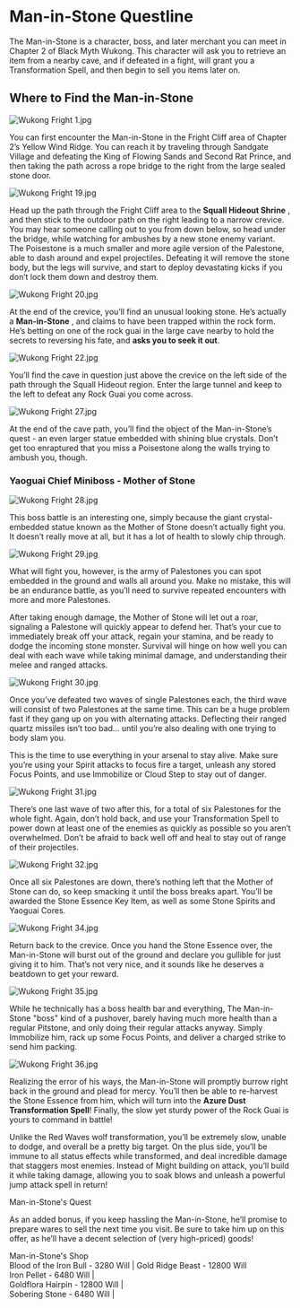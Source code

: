 # Man-in-Stone Questline

The Man-in-Stone is a character, boss, and later merchant you can meet in Chapter 2 of Black Myth Wukong. This character will ask you to retrieve an item from a nearby cave, and if defeated in a fight, will grant you a Transformation Spell, and then begin to sell you items later on. 

## Where to Find the Man-in-Stone

![Wukong Fright 1.jpg](https://oyster.ignimgs.com/mediawiki/apis.ign.com/black-myth-wukong/9/97/Wukong_Fright_1.jpg)

You can first encounter the Man-in-Stone in the Fright Cliff area of Chapter 2’s Yellow Wind Ridge. You can reach it by traveling through Sandgate Village and defeating the King of Flowing Sands and Second Rat Prince, and then taking the path across a rope bridge to the right from the large sealed stone door. 

![Wukong Fright 19.jpg](https://oyster.ignimgs.com/mediawiki/apis.ign.com/black-myth-wukong/f/f3/Wukong_Fright_19.jpg)

Head up the path through the Fright Cliff area to the **Squall Hideout Shrine** , and then stick to the outdoor path on the right leading to a narrow crevice. You may hear someone calling out to you from down below, so head under the bridge, while watching for ambushes by a new stone enemy variant. The Poisestone is a much smaller and more agile version of the Palestone, able to dash around and expel projectiles. Defeating it will remove the stone body, but the legs will survive, and start to deploy devastating kicks if you don’t lock them down and destroy them. 

![Wukong Fright 20.jpg](https://oyster.ignimgs.com/mediawiki/apis.ign.com/black-myth-wukong/2/28/Wukong_Fright_20.jpg)

At the end of the crevice, you’ll find an unusual looking stone. He’s actually a **Man-in-Stone** , and claims to have been trapped within the rock form. He’s betting on one of the rock guai in the large cave nearby to hold the secrets to reversing his fate, and **asks you to seek it out**. 

![Wukong Fright 22.jpg](https://oyster.ignimgs.com/mediawiki/apis.ign.com/black-myth-wukong/2/21/Wukong_Fright_22.jpg)

You’ll find the cave in question just above the crevice on the left side of the path through the Squall Hideout region. Enter the large tunnel and keep to the left to defeat any Rock Guai you come across. 

![Wukong Fright 27.jpg](https://oyster.ignimgs.com/mediawiki/apis.ign.com/black-myth-wukong/a/ac/Wukong_Fright_27.jpg)

At the end of the cave path, you’ll find the object of the Man-in-Stone’s quest - an even larger statue embedded with shining blue crystals. Don’t get too enraptured that you miss a Poisestone along the walls trying to ambush you, though. 

### Yaoguai Chief Miniboss - Mother of Stone

![Wukong Fright 28.jpg](https://oyster.ignimgs.com/mediawiki/apis.ign.com/black-myth-wukong/6/63/Wukong_Fright_28.jpg)

This boss battle is an interesting one, simply because the giant crystal-embedded statue known as the Mother of Stone doesn’t actually fight you. It doesn’t really move at all, but it has a lot of health to slowly chip through. 

![Wukong Fright 29.jpg](https://oyster.ignimgs.com/mediawiki/apis.ign.com/black-myth-wukong/f/ff/Wukong_Fright_29.jpg)

What will fight you, however, is the army of Palestones you can spot embedded in the ground and walls all around you. Make no mistake, this will be an endurance battle, as you’ll need to survive repeated encounters with more and more Palestones. 

After taking enough damage, the Mother of Stone will let out a roar, signaling a Palestone will quickly appear to defend her. That’s your cue to immediately break off your attack, regain your stamina, and be ready to dodge the incoming stone monster. Survival will hinge on how well you can deal with each wave while taking minimal damage, and understanding their melee and ranged attacks. 

![Wukong Fright 30.jpg](https://oyster.ignimgs.com/mediawiki/apis.ign.com/black-myth-wukong/d/d1/Wukong_Fright_30.jpg)

Once you’ve defeated two waves of single Palestones each, the third wave will consist of two Palestones at the same time. This can be a huge problem fast if they gang up on you with alternating attacks. Deflecting their ranged quartz missiles isn’t too bad… until you’re also dealing with one trying to body slam you. 

This is the time to use everything in your arsenal to stay alive. Make sure you’re using your Spirit attacks to focus fire a target, unleash any stored Focus Points, and use Immobilize or Cloud Step to stay out of danger. 

![Wukong Fright 31.jpg](https://oyster.ignimgs.com/mediawiki/apis.ign.com/black-myth-wukong/7/7e/Wukong_Fright_31.jpg)

There’s one last wave of two after this, for a total of six Palestones for the whole fight. Again, don’t hold back, and use your Transformation Spell to power down at least one of the enemies as quickly as possible so you aren’t overwhelmed. Don’t be afraid to back well off and heal to stay out of range of their projectiles. 

![Wukong Fright 32.jpg](https://oyster.ignimgs.com/mediawiki/apis.ign.com/black-myth-wukong/1/1e/Wukong_Fright_32.jpg)

Once all six Palestones are down, there’s nothing left that the Mother of Stone can do, so keep smacking it until the boss breaks apart. You’ll be awarded the Stone Essence Key Item, as well as some Stone Spirits and Yaoguai Cores. 

![Wukong Fright 34.jpg](https://oyster.ignimgs.com/mediawiki/apis.ign.com/black-myth-wukong/c/c1/Wukong_Fright_34.jpg)

Return back to the crevice. Once you hand the Stone Essence over, the Man-in-Stone will burst out of the ground and declare you gullible for just giving it to him. That’s not very nice, and it sounds like he deserves a beatdown to get your reward. 

![Wukong Fright 35.jpg](https://oyster.ignimgs.com/mediawiki/apis.ign.com/black-myth-wukong/3/32/Wukong_Fright_35.jpg)

While he technically has a boss health bar and everything, The Man-in-Stone "boss" kind of a pushover, barely having much more health than a regular Pitstone, and only doing their regular attacks anyway. Simply Immobilize him, rack up some Focus Points, and deliver a charged strike to send him packing. 

![Wukong Fright 36.jpg](https://oyster.ignimgs.com/mediawiki/apis.ign.com/black-myth-wukong/5/51/Wukong_Fright_36.jpg)

Realizing the error of his ways, the Man-in-Stone will promptly burrow right back in the ground and plead for mercy. You’ll then be able to re-harvest the Stone Essence from him, which will turn into the **Azure Dust Transformation Spell**! Finally, the slow yet sturdy power of the Rock Guai is yours to command in battle! 

Unlike the Red Waves wolf transformation, you’ll be extremely slow, unable to dodge, and overall be a pretty big target. On the plus side, you’ll be immune to all status effects while transformed, and deal incredible damage that staggers most enemies. Instead of Might building on attack, you’ll build it while taking damage, allowing you to soak blows and unleash a powerful jump attack spell in return! 

Man-in-Stone's Quest

As an added bonus, if you keep hassling the Man-in-Stone, he’ll promise to prepare wares to sell the next time you visit. Be sure to take him up on this offer, as he’ll have a decent selection of (very high-priced) goods! 

Man-in-Stone's Shop   
Blood of the Iron Bull - 3280 Will | Gold Ridge Beast - 12800 Will   
Iron Pellet - 6480 Will |   
Goldflora Hairpin - 12800 Will |   
Sobering Stone - 6480 Will | 
